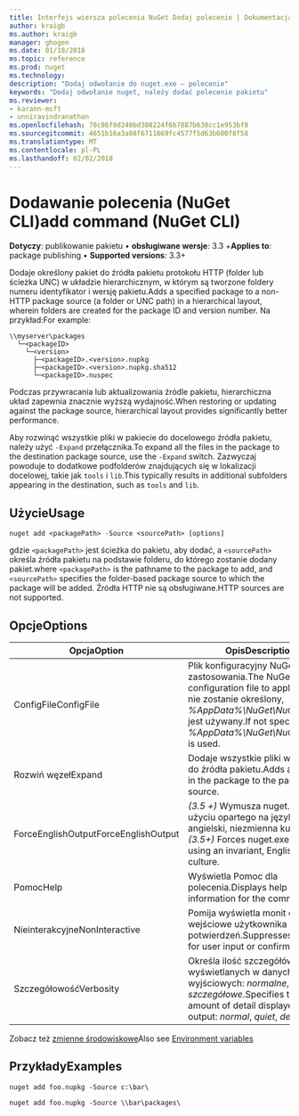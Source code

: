 ```yaml
---
title: Interfejs wiersza polecenia NuGet Dodaj polecenie | Dokumentacja firmy Microsoft
author: kraigb
ms.author: kraigb
manager: ghogen
ms.date: 01/18/2018
ms.topic: reference
ms.prod: nuget
ms.technology: 
description: "Dodaj odwołanie do nuget.exe — polecenie"
keywords: "Dodaj odwołanie nuget, należy dodać polecenie pakietu"
ms.reviewer:
- karann-msft
- unniravindranathan
ms.openlocfilehash: 70c86f8d240bd308224f6b7887b630cc1e953bf8
ms.sourcegitcommit: 4651b16a3a08f6711669fc4577f5d63b600f8f58
ms.translationtype: MT
ms.contentlocale: pl-PL
ms.lasthandoff: 02/02/2018
---
```

# <a name="add-command-nuget-cli"></a><span data-ttu-id="8be02-104">Dodawanie polecenia (NuGet CLI)</span><span class="sxs-lookup"><span data-stu-id="8be02-104">add command (NuGet CLI)</span></span>

<span data-ttu-id="8be02-105">**Dotyczy**: publikowanie pakietu &bullet; **obsługiwane wersje**: 3.3 +</span><span class="sxs-lookup"><span data-stu-id="8be02-105">**Applies to**: package publishing &bullet; **Supported versions**: 3.3+</span></span>

<span data-ttu-id="8be02-106">Dodaje określony pakiet do źródła pakietu protokołu HTTP (folder lub ścieżka UNC) w układzie hierarchicznym, w którym są tworzone foldery numeru identyfikator i wersję pakietu.</span><span class="sxs-lookup"><span data-stu-id="8be02-106">Adds a specified package to a non-HTTP package source (a folder or UNC path) in a hierarchical layout, wherein folders are created for the package ID and version number.</span></span> <span data-ttu-id="8be02-107">Na przykład:</span><span class="sxs-lookup"><span data-stu-id="8be02-107">For example:</span></span>

    \\myserver\packages
      └─<packageID>
        └─<version>
          ├─<packageID>.<version>.nupkg
          ├─<packageID>.<version>.nupkg.sha512
          └─<packageID>.nuspec

<span data-ttu-id="8be02-108">Podczas przywracania lub aktualizowania źródle pakietu, hierarchiczna układ zapewnia znacznie wyższą wydajność.</span><span class="sxs-lookup"><span data-stu-id="8be02-108">When restoring or updating against the package source, hierarchical layout provides significantly better performance.</span></span>

<span data-ttu-id="8be02-109">Aby rozwinąć wszystkie pliki w pakiecie do docelowego źródła pakietu, należy użyć `-Expand` przełącznika.</span><span class="sxs-lookup"><span data-stu-id="8be02-109">To expand all the files in the package to the destination package source, use the `-Expand` switch.</span></span> <span data-ttu-id="8be02-110">Zazwyczaj powoduje to dodatkowe podfolderów znajdujących się w lokalizacji docelowej, takie jak `tools` i `lib`.</span><span class="sxs-lookup"><span data-stu-id="8be02-110">This typically results in additional subfolders appearing in the destination, such as `tools` and `lib`.</span></span>

## <a name="usage"></a><span data-ttu-id="8be02-111">Użycie</span><span class="sxs-lookup"><span data-stu-id="8be02-111">Usage</span></span>

```cli
nuget add <packagePath> -Source <sourcePath> [options]
```

<span data-ttu-id="8be02-112">gdzie `<packagePath>` jest ścieżka do pakietu, aby dodać, a `<sourcePath>` określa źródła pakietu na podstawie folderu, do którego zostanie dodany pakiet.</span><span class="sxs-lookup"><span data-stu-id="8be02-112">where `<packagePath>` is the pathname to the package to add, and `<sourcePath>` specifies the folder-based package source to which the package will be added.</span></span> <span data-ttu-id="8be02-113">Źródła HTTP nie są obsługiwane.</span><span class="sxs-lookup"><span data-stu-id="8be02-113">HTTP sources are not supported.</span></span>

## <a name="options"></a><span data-ttu-id="8be02-114">Opcje</span><span class="sxs-lookup"><span data-stu-id="8be02-114">Options</span></span>

| <span data-ttu-id="8be02-115">Opcja</span><span class="sxs-lookup"><span data-stu-id="8be02-115">Option</span></span> | <span data-ttu-id="8be02-116">Opis</span><span class="sxs-lookup"><span data-stu-id="8be02-116">Description</span></span> |
| --- | --- |
| <span data-ttu-id="8be02-117">ConfigFile</span><span class="sxs-lookup"><span data-stu-id="8be02-117">ConfigFile</span></span> | <span data-ttu-id="8be02-118">Plik konfiguracyjny NuGet do zastosowania.</span><span class="sxs-lookup"><span data-stu-id="8be02-118">The NuGet configuration file to apply.</span></span> <span data-ttu-id="8be02-119">Jeśli nie zostanie określony, *%AppData%\NuGet\NuGet.Config* jest używany.</span><span class="sxs-lookup"><span data-stu-id="8be02-119">If not specified, *%AppData%\NuGet\NuGet.Config* is used.</span></span>| 
| <span data-ttu-id="8be02-120">Rozwiń węzeł</span><span class="sxs-lookup"><span data-stu-id="8be02-120">Expand</span></span> | <span data-ttu-id="8be02-121">Dodaje wszystkie pliki w pakiecie do źródła pakietu.</span><span class="sxs-lookup"><span data-stu-id="8be02-121">Adds all the files in the package to the package source.</span></span> |
| <span data-ttu-id="8be02-122">ForceEnglishOutput</span><span class="sxs-lookup"><span data-stu-id="8be02-122">ForceEnglishOutput</span></span> | <span data-ttu-id="8be02-123">*(3.5 +)* Wymusza nuget.exe przy użyciu opartego na język angielski, niezmienna kultura.</span><span class="sxs-lookup"><span data-stu-id="8be02-123">*(3.5+)* Forces nuget.exe to run using an invariant, English-based culture.</span></span> |
| <span data-ttu-id="8be02-124">Pomoc</span><span class="sxs-lookup"><span data-stu-id="8be02-124">Help</span></span> | <span data-ttu-id="8be02-125">Wyświetla Pomoc dla polecenia.</span><span class="sxs-lookup"><span data-stu-id="8be02-125">Displays help information for the command.</span></span> |
| <span data-ttu-id="8be02-126">Nieinterakcyjne</span><span class="sxs-lookup"><span data-stu-id="8be02-126">NonInteractive</span></span> | <span data-ttu-id="8be02-127">Pomija wyświetla monit o dane wejściowe użytkownika lub potwierdzeń.</span><span class="sxs-lookup"><span data-stu-id="8be02-127">Suppresses prompts for user input or confirmations.</span></span> |
| <span data-ttu-id="8be02-128">Szczegółowość</span><span class="sxs-lookup"><span data-stu-id="8be02-128">Verbosity</span></span> | <span data-ttu-id="8be02-129">Określa ilość szczegółów wyświetlanych w danych wyjściowych: *normalne*, *quiet*, *szczegółowe*.</span><span class="sxs-lookup"><span data-stu-id="8be02-129">Specifies the amount of detail displayed in the output: *normal*, *quiet*, *detailed*.</span></span> |

<span data-ttu-id="8be02-130">Zobacz też [zmienne środowiskowe](cli-ref-environment-variables.md)</span><span class="sxs-lookup"><span data-stu-id="8be02-130">Also see [Environment variables](cli-ref-environment-variables.md)</span></span>

## <a name="examples"></a><span data-ttu-id="8be02-131">Przykłady</span><span class="sxs-lookup"><span data-stu-id="8be02-131">Examples</span></span>

```cli
nuget add foo.nupkg -Source c:\bar\

nuget add foo.nupkg -Source \\bar\packages\
```
